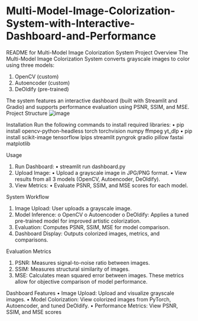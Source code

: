# Multi-Model-Image-Colorization-System-with-Interactive-Dashboard-and-Performance

README for Multi-Model Image Colorization System
Project Overview
The Multi-Model Image Colorization System converts grayscale images to color
using three models:
1. OpenCV (custom)
2. Autoencoder (custom)
3. DeOldify (pre-trained)

The system features an interactive dashboard (built with Streamlit and Gradio)
and supports performance evaluation using PSNR, SSIM, and MSE.
Project Structure
![image](https://github.com/user-attachments/assets/f2f7b18f-41af-4ad0-9b7f-6d3c5d5d9a13)


Installation
Run the following commands to install required libraries:
• pip install opencv-python-headless torch torchvision numpy ffmpeg yt_dlp
• pip install scikit-image tensorflow lpips streamlit pyngrok gradio pillow fastai matplotlib

Usage
1. Run Dashboard:
• streamlit run dashboard.py
2. Upload Image:
• Upload a grayscale image in JPG/PNG format.
• View results from all 3 models (OpenCV, Autoencoder, DeOldify).
3. View Metrics:
• Evaluate PSNR, SSIM, and MSE scores for each model.

System Workflow
1. Image Upload: User uploads a grayscale image.
2. Model Inference:
o OpenCV
o Autoencoder
o DeOldify: Applies a tuned pre-trained model for improved artistic
colorization.
3. Evaluation: Computes PSNR, SSIM, MSE for model comparison.
4. Dashboard Display: Outputs colorized images, metrics, and comparisons.

Evaluation Metrics
1. PSNR: Measures signal-to-noise ratio between images.
2. SSIM: Measures structural similarity of images.
3. MSE: Calculates mean squared error between images.
These metrics allow for objective comparison of model performance.

Dashboard Features
• Image Upload: Upload and visualize grayscale images.
• Model Colorization: View colorized images from PyTorch, Autoencoder, and tuned DeOldify.
• Performance Metrics: View PSNR, SSIM, and MSE scores
